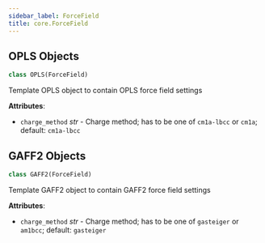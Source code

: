 ```yaml
---
sidebar_label: ForceField
title: core.ForceField
---
```


## OPLS Objects

```python
class OPLS(ForceField)
```

Template OPLS object to contain OPLS force field settings

**Attributes**:

- `charge_method` _str_ - Charge method; has to be one of `cm1a-lbcc` or
  `cm1a`; default: `cm1a-lbcc`

## GAFF2 Objects

```python
class GAFF2(ForceField)
```

Template GAFF2 object to contain GAFF2 force field settings

**Attributes**:

- `charge_method` _str_ - Charge method; has to be one of `gasteiger` or
  `am1bcc`; default: `gasteiger`

